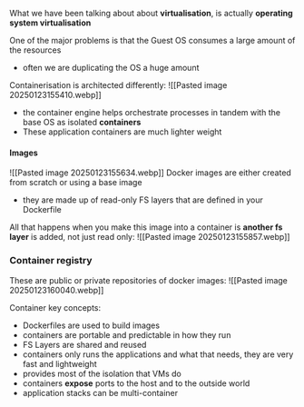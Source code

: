 What we have been talking about about **virtualisation**, is actually **operating system virtualisation**

One of the major problems is that the Guest OS consumes a large amount of the resources
- often we are duplicating the OS a huge amount 

Containerisation is architected differently:
![[Pasted image 20250123155410.webp]]
- the container engine helps orchestrate processes in tandem with the base OS as isolated **containers**
- These application containers are much lighter weight

#### Images

![[Pasted image 20250123155634.webp]]
Docker images are either created from scratch or using a base image 
- they are made up of read-only FS layers that are defined in your Dockerfile

All that happens when you make this image into a container is **another fs layer** is added, not just read only:
![[Pasted image 20250123155857.webp]]

### Container registry

These are public or private repositories of docker images:
![[Pasted image 20250123160040.webp]]

Container key concepts:
- Dockerfiles are used to build images
- containers are portable and predictable in how they run
- FS Layers are shared and reused
- containers only runs the applications and what that needs, they are very fast and lightweight
- provides most of the isolation that VMs do
- containers **expose** ports to the host and to the outside world
- application stacks can be multi-container

